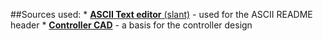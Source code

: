 ##Sources used:
	* [**ASCII Text editor** (slant)](https://patorjk.com/software/taag/#p=display&f=Slant&t=) - used for the ASCII README header
	* [**Controller CAD**](https://grabcad.com/library/joystick-32/details?folder_id=3930877) - a basis for the controller design
